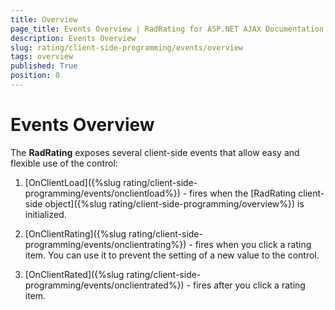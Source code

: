 ```yaml
---
title: Overview
page_title: Events Overview | RadRating for ASP.NET AJAX Documentation
description: Events Overview
slug: rating/client-side-programming/events/overview
tags: overview
published: True
position: 0
---
```


# Events Overview

The **RadRating** exposes several client-side events that allow easy and flexible use of the control:

1. [OnClientLoad]({%slug rating/client-side-programming/events/onclientload%}) - fires when the [RadRating client-side object]({%slug rating/client-side-programming/overview%}) is initialized.

1. [OnClientRating]({%slug rating/client-side-programming/events/onclientrating%}) - fires when you click a rating item. You can use it to prevent the setting of a new value to the control.

1. [OnClientRated]({%slug rating/client-side-programming/events/onclientrated%}) - fires after you click a rating item.
